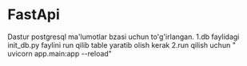 # FastApi

Dastur postgresql ma'lumotlar bzasi uchun to'g'irlangan.
1.db faylidagi init_db.py faylini run qilib table yaratib olish kerak
2.run qilish uchun " uvicorn app.main:app --reload"
